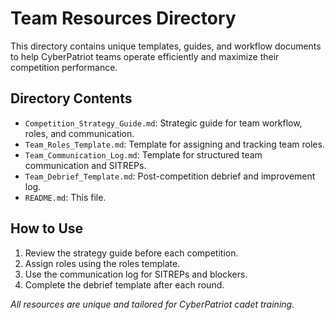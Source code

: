 # Team Resources Directory

This directory contains unique templates, guides, and workflow documents to help CyberPatriot teams operate efficiently and maximize their competition performance.

## Directory Contents

- `Competition_Strategy_Guide.md`: Strategic guide for team workflow, roles, and communication.
- `Team_Roles_Template.md`: Template for assigning and tracking team roles.
- `Team_Communication_Log.md`: Template for structured team communication and SITREPs.
- `Team_Debrief_Template.md`: Post-competition debrief and improvement log.
- `README.md`: This file.

## How to Use

1. Review the strategy guide before each competition.
2. Assign roles using the roles template.
3. Use the communication log for SITREPs and blockers.
4. Complete the debrief template after each round.

*All resources are unique and tailored for CyberPatriot cadet training.*
